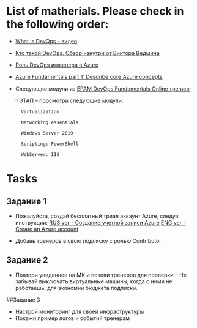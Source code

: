 # List of matherials. Please check in the following order:
- [What is DevOps - видео](https://videoportal.epam.com/video/iframe.html?video=va8zAVJ1)
- [Кто такой DevOps. Обзор изнутри от Виктора Ведмича](https://dev.by/news/DevOps-devpedia)
- [Роль DevOps инженера в Azure](https://videoportal.epam.com/video/67Kopm7V)
- [Azure Fundamentals part 1: Describe core Azure concepts](https://docs.microsoft.com/en-us/learn/paths/az-900-describe-cloud-concepts/)
- Следующие модули из [EPAM DevOps Fundamentals Online тренинг](https://training.by/#!/Training/2560?lang=ru):

    1 ЭТАП – просмотри следующие модули: 
        ​

        Virtualization​

        Networking essentials​

        Windows Server 2019​

        Scripting: PowerShell ​

        WebServer: IIS


# Tasks

## Задание 1

- Пожалуйста, создай бесплатный триал аккаунт Azure, следуя инструкции:
[RUS ver - Создание учетной записи Azure](https://docs.microsoft.com/ru-ru/learn/modules/create-an-azure-account)
[ENG ver - Create an Azure account](https://docs.microsoft.com/en-us/learn/modules/create-an-azure-account)



- Добавь тренеров в свою подписку с ролью Contributor

## Задание 2

- Повтори увиденное на МК и позови тренеров для проверки.
! Не забывай выключать виртуальные машины, когда с ними не работаешь, для экономии бюджета подписки.

##Задание 3

- Настрой мониторинг для своей инфраструктуры 
- Покажи пример логов и событий тренерам
